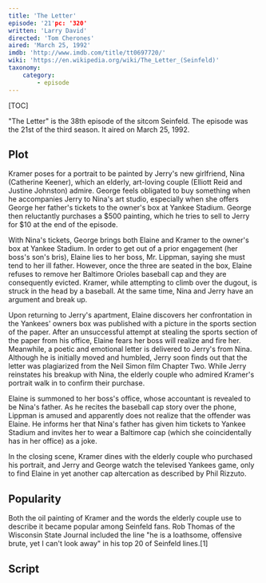 ```yaml
---
title: 'The Letter'
episode: '21'pc: '320'
written: 'Larry David'
directed: 'Tom Cherones'
aired: 'March 25, 1992'
imdb: 'http://www.imdb.com/title/tt0697720/'
wiki: 'https://en.wikipedia.org/wiki/The_Letter_(Seinfeld)'
taxonomy:
    category:
        - episode
---
```


[TOC]

"The Letter" is the 38th episode of the sitcom Seinfeld. The episode was the 21st of the third season. It aired on March 25, 1992.

## Plot

Kramer poses for a portrait to be painted by Jerry's new girlfriend, Nina (Catherine Keener), which an elderly, art-loving couple (Elliott Reid and Justine Johnston) admire. George feels obligated to buy something when he accompanies Jerry to Nina's art studio, especially when she offers George her father's tickets to the owner's box at Yankee Stadium. George then reluctantly purchases a $500 painting, which he tries to sell to Jerry for $10 at the end of the episode.

With Nina's tickets, George brings both Elaine and Kramer to the owner's box at Yankee Stadium. In order to get out of a prior engagement (her boss's son's bris), Elaine lies to her boss, Mr. Lippman, saying she must tend to her ill father. However, once the three are seated in the box, Elaine refuses to remove her Baltimore Orioles baseball cap and they are consequently evicted. Kramer, while attempting to climb over the dugout, is struck in the head by a baseball. At the same time, Nina and Jerry have an argument and break up.

Upon returning to Jerry's apartment, Elaine discovers her confrontation in the Yankees' owners box was published with a picture in the sports section of the paper. After an unsuccessful attempt at stealing the sports section of the paper from his office, Elaine fears her boss will realize and fire her. Meanwhile, a poetic and emotional letter is delivered to Jerry's from Nina. Although he is initially moved and humbled, Jerry soon finds out that the letter was plagiarized from the Neil Simon film Chapter Two. While Jerry reinstates his breakup with Nina, the elderly couple who admired Kramer's portrait walk in to confirm their purchase.

Elaine is summoned to her boss's office, whose accountant is revealed to be Nina's father. As he recites the baseball cap story over the phone, Lippman is amused and apparently does not realize that the offender was Elaine. He informs her that Nina's father has given him tickets to Yankee Stadium and invites her to wear a Baltimore cap (which she coincidentally has in her office) as a joke.

In the closing scene, Kramer dines with the elderly couple who purchased his portrait, and Jerry and George watch the televised Yankees game, only to find Elaine in yet another cap altercation as described by Phil Rizzuto.

## Popularity

Both the oil painting of Kramer and the words the elderly couple use to describe it became popular among Seinfeld fans. Rob Thomas of the Wisconsin State Journal included the line "he is a loathsome, offensive brute, yet I can't look away" in his top 20 of Seinfeld lines.[1]

## Script
